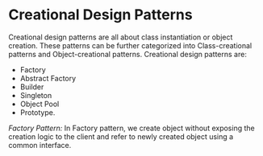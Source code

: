 # Creational Design Patterns

Creational design patterns are all about class instantiation or object creation. These patterns can be further categorized into Class-creational patterns and Object-creational patterns. Creational design patterns are:

-   Factory
-   Abstract Factory
-   Builder
-   Singleton
-   Object Pool
-   Prototype.

_Factory Pattern:_ In Factory pattern, we create object without exposing the creation logic to the client and refer to newly created object using a common interface.
